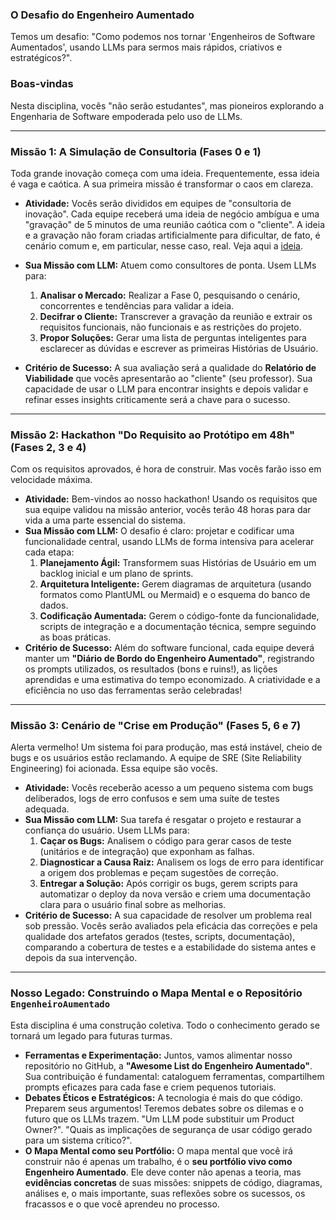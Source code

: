### O Desafio do Engenheiro Aumentado

Temos um desafio: "Como podemos nos tornar 'Engenheiros de Software Aumentados', usando LLMs para sermos mais rápidos, criativos e estratégicos?". 

### Boas-vindas

Nesta disciplina, vocês "não serão estudantes", mas pioneiros explorando a Engenharia de Software empoderada pelo uso de LLMs. 

---

### Missão 1: A Simulação de Consultoria (Fases 0 e 1)

Toda grande inovação começa com uma ideia. Frequentemente, essa ideia é vaga e caótica. A sua primeira missão é transformar o caos em clareza.

* **Atividade:** Vocês serão divididos em equipes de "consultoria de inovação". Cada equipe receberá uma ideia de negócio ambígua e uma "gravação" de 5 minutos de uma reunião caótica com o "cliente". A ideia e a gravação não foram criadas artificialmente para dificultar, de fato, é cenário comum e, em particular, nesse caso, real. Veja aqui a [ideia](ideia.md).

* **Sua Missão com LLM:** Atuem como consultores de ponta. Usem LLMs para:
    1.  **Analisar o Mercado:** Realizar a Fase 0, pesquisando o cenário, concorrentes e tendências para validar a ideia.
    2.  **Decifrar o Cliente:** Transcrever a gravação da reunião e extrair os requisitos funcionais, não funcionais e as restrições do projeto.
    3.  **Propor Soluções:** Gerar uma lista de perguntas inteligentes para esclarecer as dúvidas e escrever as primeiras Histórias de Usuário.
* **Critério de Sucesso:** A sua avaliação será a qualidade do **Relatório de Viabilidade** que vocês apresentarão ao "cliente" (seu professor). Sua capacidade de usar o LLM para encontrar insights e depois validar e refinar esses insights criticamente será a chave para o sucesso.

---

### Missão 2: Hackathon "Do Requisito ao Protótipo em 48h" (Fases 2, 3 e 4)

Com os requisitos aprovados, é hora de construir. Mas vocês farão isso em velocidade máxima.

* **Atividade:** Bem-vindos ao nosso hackathon! Usando os requisitos que sua equipe validou na missão anterior, vocês terão 48 horas para dar vida a uma parte essencial do sistema.
* **Sua Missão com LLM:** O desafio é claro: projetar e codificar uma funcionalidade central, usando LLMs de forma intensiva para acelerar cada etapa:
    1.  **Planejamento Ágil:** Transformem suas Histórias de Usuário em um backlog inicial e um plano de sprints.
    2.  **Arquitetura Inteligente:** Gerem diagramas de arquitetura (usando formatos como PlantUML ou Mermaid) e o esquema do banco de dados.
    3.  **Codificação Aumentada:** Gerem o código-fonte da funcionalidade, scripts de integração e a documentação técnica, sempre seguindo as boas práticas.
* **Critério de Sucesso:** Além do software funcional, cada equipe deverá manter um **"Diário de Bordo do Engenheiro Aumentado"**, registrando os prompts utilizados, os resultados (bons e ruins!), as lições aprendidas e uma estimativa do tempo economizado. A criatividade e a eficiência no uso das ferramentas serão celebradas!

---

### Missão 3: Cenário de "Crise em Produção" (Fases 5, 6 e 7)

Alerta vermelho! Um sistema foi para produção, mas está instável, cheio de bugs e os usuários estão reclamando. A equipe de SRE (Site Reliability Engineering) foi acionada. Essa equipe são vocês.

* **Atividade:** Vocês receberão acesso a um pequeno sistema com bugs deliberados, logs de erro confusos e sem uma suíte de testes adequada.
* **Sua Missão com LLM:** Sua tarefa é resgatar o projeto e restaurar a confiança do usuário. Usem LLMs para:
    1.  **Caçar os Bugs:** Analisem o código para gerar casos de teste (unitários e de integração) que exponham as falhas.
    2.  **Diagnosticar a Causa Raiz:** Analisem os logs de erro para identificar a origem dos problemas e peçam sugestões de correção.
    3.  **Entregar a Solução:** Após corrigir os bugs, gerem scripts para automatizar o deploy da nova versão e criem uma documentação clara para o usuário final sobre as melhorias.
* **Critério de Sucesso:** A sua capacidade de resolver um problema real sob pressão. Vocês serão avaliados pela eficácia das correções e pela qualidade dos artefatos gerados (testes, scripts, documentação), comparando a cobertura de testes e a estabilidade do sistema antes e depois da sua intervenção.

---

### Nosso Legado: Construindo o Mapa Mental e o Repositório `EngenheiroAumentado`

Esta disciplina é uma construção coletiva. Todo o conhecimento gerado se tornará um legado para futuras turmas.

* **Ferramentas e Experimentação:** Juntos, vamos alimentar nosso repositório no GitHub, a **"Awesome List do Engenheiro Aumentado"**. Sua contribuição é fundamental: cataloguem ferramentas, compartilhem prompts eficazes para cada fase e criem pequenos tutoriais.
* **Debates Éticos e Estratégicos:** A tecnologia é mais do que código. Preparem seus argumentos! Teremos debates sobre os dilemas e o futuro que os LLMs trazem. "Um LLM pode substituir um Product Owner?". "Quais as implicações de segurança de usar código gerado para um sistema crítico?".
* **O Mapa Mental como seu Portfólio:** O mapa mental que você irá construir não é apenas um trabalho, é o **seu portfólio vivo como Engenheiro Aumentado**. Ele deve conter não apenas a teoria, mas **evidências concretas** de suas missões: snippets de código, diagramas, análises e, o mais importante, suas reflexões sobre os sucessos, os fracassos e o que você aprendeu no processo.
